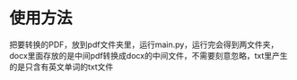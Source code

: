# 使用方法
把要转换的PDF，放到pdf文件夹里，运行main.py，运行完会得到两文件夹，docx里面存放的是中间pdf转换成docx的中间文件，不需要刻意忽略，txt里产生的是只含有英文单词的txt文件
